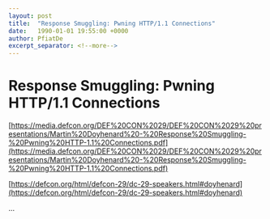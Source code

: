 ```yaml
---
layout: post
title:  "Response Smuggling: Pwning HTTP/1.1 Connections"
date:   1990-01-01 19:55:00 +0000
author: PfiatDe
excerpt_separator: <!--more-->
---
```


# Response Smuggling: Pwning HTTP/1.1 Connections

[https://media.defcon.org/DEF%20CON%2029/DEF%20CON%2029%20presentations/Martin%20Doyhenard%20-%20Response%20Smuggling-%20Pwning%20HTTP-1.1%20Connections.pdf](https://media.defcon.org/DEF%20CON%2029/DEF%20CON%2029%20presentations/Martin%20Doyhenard%20-%20Response%20Smuggling-%20Pwning%20HTTP-1.1%20Connections.pdf)

[https://defcon.org/html/defcon-29/dc-29-speakers.html#doyhenard](https://defcon.org/html/defcon-29/dc-29-speakers.html#doyhenard)

...
<!--more-->
